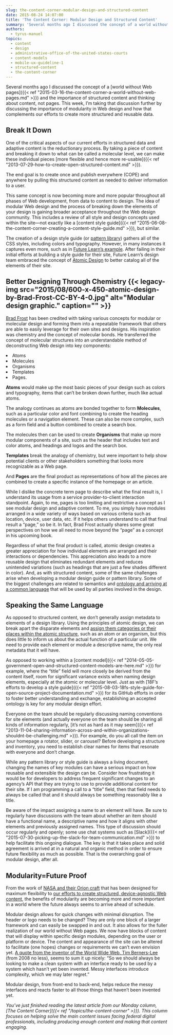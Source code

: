 ```yaml
---
slug: the-content-corner-modular-design-and-structured-content
date: 2015-08-24 14:07:00
title: 'The Content Corner: Modular Design and Structured Content'
summary: 'Several months ago I discussed the concept of a world without Web pages and the importance of structured content and thinking about content, not pages. This week, I’m taking that discussion further by discussing the importance of modularity in Web design and how that complements our efforts to create more structured and reusable data. Break'
authors:
  - tyrus-manuel
topics:
  - content
  - design
  - administrative-office-of-the-united-states-courts
  - content-models
  - mobile-ux-guideline-1
  - structured-content
  - the-content-corner
---
```


Several months ago I discussed the concept of a [world without Web pages]({{< ref "2015-03-16-the-content-corner-a-world-without-web-pages.md" >}}) and the importance of structured content and thinking about content, not pages. This week, I’m taking that discussion further by discussing the importance of modularity in Web design and how that complements our efforts to create more structured and reusable data.

## Break It Down

One of the critical aspects of our current efforts in structured data and adaptive content is the reductionary process. By taking a piece of content and breaking it down to what can be called a molecular level, we can make these individual pieces [more flexible and hence more re-usable]({{< ref "2013-07-29-how-to-create-open-structured-content.md" >}}).

The end goal is to create once and publish everywhere (COPE) and anywhere by pulling this structured content as needed to deliver information to a user.

This same concept is now becoming more and more popular throughout all phases of Web development, from data to content to design. The idea of modular Web design and the process of breaking down the elements of your design is gaining broader acceptance throughout the Web design community. This includes a review of all style and design concepts used within the site—not exactly like a [content style guide]({{< ref "2015-06-08-the-content-corner-creating-a-content-style-guide.md" >}}), but similar.

The creation of a design style guide (or [pattern library](https://www.futurelearn.com/pattern-library)) gathers all of the CSS styles, including colors and typography. However, in many instances it captures even more, such as in [Future Learn’s example](https://about.futurelearn.com/blog/pattern-library/). After failing in their initial efforts at building a style guide for their site, Future Learn&#8217;s design team embraced the concept of [Atomic Design](http://bradfrost.com/blog/post/atomic-web-design/) to better catalog all of the elements of their site.

## Better Designing Through Chemistry {{< legacy-img src="2015/08/600-x-450-atomic-design-by-Brad-Frost-CC-BY-4-0.jpg" alt="Modular design graphic." caption="" >}} 

[Brad Frost](http://bradfrost.com/) has been credited with taking various concepts for modular or molecular design and forming them into a repeatable framework that others are able to easily leverage for their own sites and designs. His inspiration was chemistry and the concept of molecular bonds. He transferred the concept of molecular structures into an understandable method of deconstructing Web design into key components:

<li style="font-weight: 400">
  Atoms
</li>
<li style="font-weight: 400">
  Molecules
</li>
<li style="font-weight: 400">
  Organisms
</li>
<li style="font-weight: 400">
  Templates
</li>
<li style="font-weight: 400">
  Pages.
</li>

**Atoms** would make up the most basic pieces of your design such as colors and typography, items that can&#8217;t be broken down further, much like actual atoms.

The analogy continues as atoms are bonded together to form **Molecules**, such as a particular color and font combining to create the heading molecules or a navigation element. These can also be more complex, such as a form field and a button combined to create a search box.

The molecules then can be used to create **Organisms** that make up more modular components of a site, such as the header that includes text and color atoms, and headings and logos and the search box.

**Templates** break the analogy of chemistry, but were important to help show potential clients or other stakeholders something that looks more recognizable as a Web page.

And **Pages** are the final product as representations of how all the pieces are combined to create a specific instance of the homepage or an article.

While I dislike the concrete term page to describe what the final result is, I understand its usage from a service provider-to-client interaction standpoint. Again, to me, pages is too limiting and restrictive a concept as I see modular design and adaptive content. To me, you simply have modules arranged in a wide variety of ways based on various criteria such as location, device, user data, etc. If it helps others understand to call that final result a “page,” so be it. In fact, Brad Frost actually shares some great perspectives on how we all need to move beyond the &#8220;page&#8221; as a concept in his upcoming book.

Regardless of what the final product is called, atomic design creates a greater appreciation for how individual elements are arranged and their interactions or dependencies. This appreciation also leads to a more reusable design that eliminates redundant elements and reduces unintended variations (such as headings that are just a few shades different in color). And, as with structured content, some of the same challenges arise when developing a modular design guide or pattern library. Some of the biggest challenges are related to semantics and [ontology and arriving at a common language](http://www.slideshare.net/AbbyCovert/lessons-from-an-ontology-nerd) that will be used by all parties involved in the design.

## Speaking the Same Language

As opposed to structured content, we don’t generally assign metadata to elements of a design library. Using the principles of atomic design, we can break apart the disparate elements and [assign them categories or their places within the atomic structure](http://demo.patternlab.io/), such as an atom or an organism, but this does little to inform us about the actual function of a particular unit. We need to provide each element or module a descriptive name, the only real metadata that it will have.

As opposed to working within a [content model]({{< ref "2014-05-05-government-open-and-structured-content-models-are-here.md" >}}) for example, where the “title” field will more closely be derived from the content itself, room for significant variance exists when naming design elements, especially at the atomic or molecular level. Just as with [18F&#8217;s efforts to develop a style guide]({{< ref "2015-08-03-18fs-style-guide-for-open-source-project-documentation.md" >}}) for its GitHub efforts in order to foster better understanding and exchange, establishing an accepted ontology is key for any modular design effort.

Everyone on the team should be regularly discussing naming conventions for site elements (and actually everyone on the team should be sharing all kinds of information regularly, [it&#8217;s not as hard as it may seem]({{< ref "2013-11-04-sharing-information-across-and-within-organizations-shouldnt-be-challenging.md" >}}). For example, do you all call the item on your homepage a rotator, slider, or carousel? Before developing a structure and inventory, you need to establish clear names for items that resonate with everyone and don’t change.

While any pattern library or style guide is always a living document, changing the names of key modules can have a serious impact on how reusable and extensible the design can be. Consider how frustrating it would be for developers to address frequent significant changes to an agency’s API that they are trying to use to provide additional content for their site. If I am programming a call to a “title” field, then that field needs to always be called that and it should always be something reasonably like a title.

Be aware of the impact assigning a name to an element will have. Be sure to regularly have discussions with the team about whether an item should have a functional name, a descriptive name and how it aligns with other elements and previously assigned names. This type of discussion should occur regularly and openly; some use chat systems such as [Slack]({{< ref "2015-07-30-picking-up-the-slack-for-team-communication.md" >}}) to help facilitate this ongoing dialogue. The key is that it takes place and solid agreement is arrived at in a natural and organic method in order to ensure future flexibility as much as possible. That is the overarching goal of modular design, after all.

## Modularity=Future Proof

From the work of [NASA and their Orion craft](http://www.nasa.gov/orion) that has been designed for maximum flexibility to [our efforts to create structured, device-agnostic Web content](http://gsa.github.io/Open-And-Structured-Content-Models/), the benefits of modularity are becoming more and more important in a world where the future always seems to arrive ahead of schedule.

Modular design allows for quick changes with minimal disruption. The header or logo needs to be changed? They are only one block of a larger framework and can easily be swapped in and out. It also allows for the fuller realization of our world without Web pages. We now have blocks of content that will display within specific design modules, depending on the user or platform or device. The content and appearance of the site can be altered to facilitate (one hopes) changes or requirements we can’t even envision yet. [A quote from the inventor of the World Wide Web, Tim Berners-Lee](http://www.w3.org/blog/2008/01/modularity/) (from 2008 no less), seems to sum it up nicely: “So we should always be looking to make a clean system with an interface ready to be used by a system which hasn&#8217;t yet been invented. Messy interfaces introduce complexity, which we may later regret.”

Modular design, from front-end to back-end, helps reduce the messy interfaces and reacts faster to all those things that haven’t been invented yet.

_You’ve just finished reading the latest article from our Monday column, [The Content Corner]({{< ref "/topics/the-content-corner" >}}). This column focuses on helping solve the main content issues facing federal digital professionals, including producing enough content and making that content engaging._